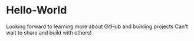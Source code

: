 # Hello-World

Looking forward to learning more about GitHub and building projects
Can't wait to share and build with others!
